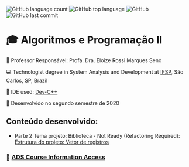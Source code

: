 ![GitHub language count](https://img.shields.io/github/languages/count/jmmarao/library-dinamic-memory-allocation)
![GitHub top language](https://img.shields.io/github/languages/top/jmmarao/library-dinamic-memory-allocation)
![GitHub](https://img.shields.io/github/license/jmmarao/library-dinamic-memory-allocation)
![GitHub last commit](https://img.shields.io/github/last-commit/jmmarao/library-dinamic-memory-allocation)


# :mortar_board: Algoritmos e Programação II

:triangular_flag_on_post: Professor Responsável: Profa. Dra. Eloize Rossi Marques Seno

:computer: Technologist degree in System Analysis and Development at [IFSP](https://www.ifsp.edu.br/), São Carlos, SP, Brazil

:triangular_ruler: IDE used: [Dev-C++](https://sourceforge.net/projects/orwelldevcpp/)

:calendar: Desenvolvido no segundo semestre de 2020

## Conteúdo desenvolvido:

- Parte 2 Tema projeto: Biblioteca - Not Ready (Refactoring Required): [Estrutura do projeto: Vetor de registros](https://github.com/jmmarao/library-dinamic-memory-allocation/blob/master/Tema8_Biblioteca_JoaoDomingues.cpp)


### :link: [ADS Course Information Access](https://scl.ifsp.edu.br/index.php/cursos.html?id=116:ads&catid=61)